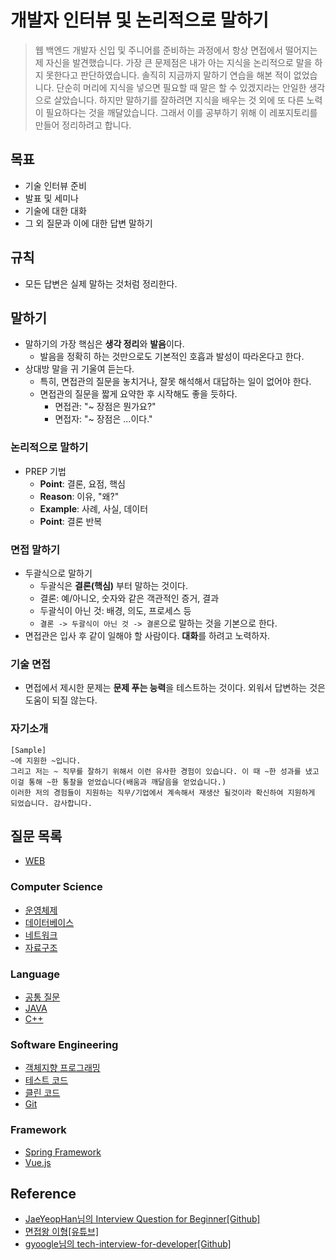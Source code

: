 # 개발자 인터뷰 및 논리적으로 말하기
> 웹 백엔드 개발자 신입 및 주니어를 준비하는 과정에서 항상 면접에서 떨어지는 제 자신을 발견했습니다. 가장 큰 문제점은 내가 아는 지식을 논리적으로 말을 하지 못한다고 판단하였습니다. 솔직히 지금까지 말하기 연습을 해본 적이 없었습니다. 단순히 머리에 지식을 넣으면 필요할 때 말은 할 수 있겠지라는 안일한 생각으로 살았습니다. 하지만 말하기를 잘하려면 지식을 배우는 것 외에 또 다른 노력이 필요하다는 것을 깨달았습니다. 그래서 이를 공부하기 위해 이 레포지토리를 만들어 정리하려고 합니다.


## 목표
- 기술 인터뷰 준비
- 발표 및 세미나
- 기술에 대한 대화
- 그 외 질문과 이에 대한 답변 말하기


## 규칙
- 모든 답변은 실제 말하는 것처럼 정리한다.


## 말하기
- 말하기의 가장 핵심은 **생각 정리**와 **발음**이다.
    - 발음을 정확히 하는 것만으로도 기본적인 호흡과 발성이 따라온다고 한다.
- 상대방 말을 귀 기울여 듣는다.
    - 특히, 면접관의 질문을 놓치거나, 잘못 해석해서 대답하는 일이 없어야 한다.
    - 면접관의 질문을 짧게 요약한 후 시작해도 좋을 듯하다.
        - 면접관: "~ 장점은 뭔가요?"
        - 면접자: "~ 장점은 ...이다."

### 논리적으로 말하기
- PREP 기법
    - **Point**: 결론, 요점, 핵심
    - **Reason**: 이유, "왜?"
    - **Example**: 사례, 사실, 데이터
    - **Point**: 결론 반복


### 면접 말하기
- 두괄식으로 말하기
    - 두괄식은 **결론(핵심)** 부터 말하는 것이다.
    - 결론: 예/아니오, 숫자와 같은 객관적인 증거, 결과
    - 두괄식이 아닌 것: 배경, 의도, 프로세스 등
    - `결론 -> 두괄식이 아닌 것 -> 결론`으로 말하는 것을 기본으로 한다.
- 면접관은 입사 후 같이 일해야 할 사람이다. **대화**를 하려고 노력하자.

### 기술 면접
- 면접에서 제시한 문제는 **문제 푸는 능력**을 테스트하는 것이다. 외워서 답변하는 것은 도움이 되질 않는다.

### 자기소개

```
[Sample]
~에 지원한 ~입니다.
그리고 저는 ~ 직무를 잘하기 위해서 이런 유사한 경험이 있습니다. 이 때 ~한 성과를 냈고 이걸 통해 ~한 통찰을 얻었습니다(배움과 깨달음을 얻었습니다.) 
이러한 저의 경험들이 지원하는 직무/기업에서 계속해서 재생산 될것이라 확신하여 지원하게 되었습니다. 감사합니다.
```


## 질문 목록
- [WEB]()

### Computer Science
- [운영체제]()
- [데이터베이스]()
- [네트워크]()
- [자료구조]()

### Language
- [공통 질문]()
- [JAVA]()
- [C++]()

### Software Engineering
- [객체지향 프로그래밍]()
- [테스트 코드]()
- [클린 코드]()
- [Git]()

### Framework
- [Spring Framework]()
- [Vue.js]()


## Reference
- [JaeYeopHan님의 Interview Question for Beginner[Github]](https://github.com/JaeYeopHan/Interview_Question_for_Beginner)
- [면접왕 이형[유튜브]](https://www.youtube.com/channel/UCp-C7mtkuOw6q8E1Uc2NVpQ)
- [gyoogle님의 tech-interview-for-developer[Github]](https://github.com/gyoogle/tech-interview-for-developer)